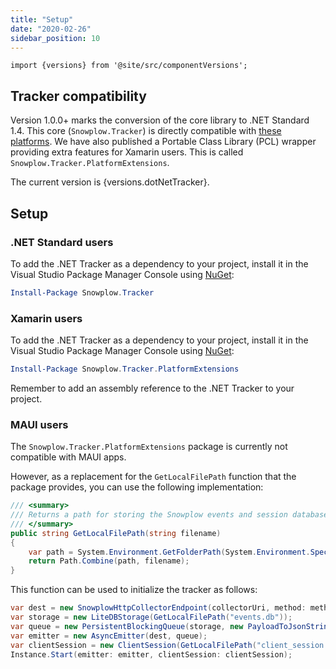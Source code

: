```yaml
---
title: "Setup"
date: "2020-02-26"
sidebar_position: 10
---
```


```mdx-code-block
import {versions} from '@site/src/componentVersions';
```

## Tracker compatibility

Version 1.0.0+ marks the conversion of the core library to .NET Standard 1.4. This core (`Snowplow.Tracker`) is directly compatible with [these platforms](https://github.com/dotnet/standard/blob/master/docs/versions.md). We have also published a Portable Class Library (PCL) wrapper providing extra features for Xamarin users. This is called `Snowplow.Tracker.PlatformExtensions`.

<p>The current version is {versions.dotNetTracker}.</p>

## Setup

### .NET Standard users

To add the .NET Tracker as a dependency to your project, install it in the Visual Studio Package Manager Console using [NuGet](https://www.nuget.org/):

```powershell
Install-Package Snowplow.Tracker
```

### Xamarin users

To add the .NET Tracker as a dependency to your project, install it in the Visual Studio Package Manager Console using [NuGet](https://www.nuget.org/):

```powershell
Install-Package Snowplow.Tracker.PlatformExtensions
```

Remember to add an assembly reference to the .NET Tracker to your project.

### MAUI users

The `Snowplow.Tracker.PlatformExtensions` package is currently not compatible with MAUI apps.

However, as a replacement for the `GetLocalFilePath` function that the package provides, you can use the following implementation:

```cs
/// <summary>
/// Returns a path for storing the Snowplow events and session databases
/// </summary>
public string GetLocalFilePath(string filename)
{
    var path = System.Environment.GetFolderPath(System.Environment.SpecialFolder.LocalApplicationData);
    return Path.Combine(path, filename);
}
```

This function can be used to initialize the tracker as follows:

```cs
var dest = new SnowplowHttpCollectorEndpoint(collectorUri, method: method, port: port, protocol: protocol);
var storage = new LiteDBStorage(GetLocalFilePath("events.db"));
var queue = new PersistentBlockingQueue(storage, new PayloadToJsonString());
var emitter = new AsyncEmitter(dest, queue);
var clientSession = new ClientSession(GetLocalFilePath("client_session.dict"));
Instance.Start(emitter: emitter, clientSession: clientSession);
```
